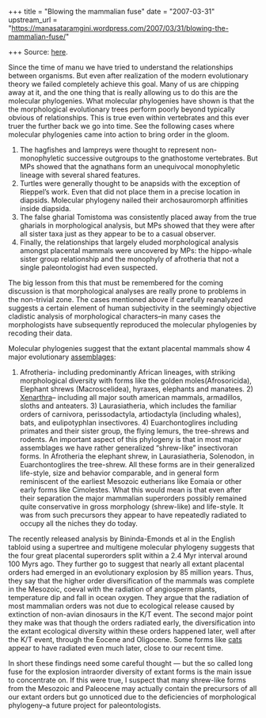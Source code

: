 +++
title = "Blowing the mammalian fuse"
date = "2007-03-31"
upstream_url = "https://manasataramgini.wordpress.com/2007/03/31/blowing-the-mammalian-fuse/"

+++
Source: [here](https://manasataramgini.wordpress.com/2007/03/31/blowing-the-mammalian-fuse/).

Since the time of manu we have tried to understand the relationships
between organisms. But even after realization of the modern evolutionary
theory we failed completely achieve this goal. Many of us are chipping
away at it, and the one thing that is really allowing us to do this are
the molecular phylogenies. What molecular phylogenies have shown is that
the the morphological evolutionary trees perform poorly beyond typically
obvious of relationships. This is true even within vertebrates and this
ever truer the further back we go into time. See the following cases
where molecular phylogenies came into action to bring order in the
gloom.  
1) The hagfishes and lampreys were thought to represent non-monophyletic
successive outgroups to the gnathostome vertebrates. But MPs showed that
the agnathans form an unequivocal monophyletic lineage with several
shared features.  
2) Turtles were generally thought to be anapsids with the exception of
Rieppel’s work. Even that did not place them in a precise location in
diapsids. Molecular phylogeny nailed their archosauromorph affinities
inside diapsida.  
3) The false gharial Tomistoma was consistently placed away from the
true gharials in morphological analysis, but MPs showed that they were
after all sister taxa just as they appear to be to a casual observer.  
4) Finally, the relationships that largely eluded morphological analysis
amongst placental mammals were uncovered by MPs: the hippo-whale sister
group relationship and the monophyly of afrotheria that not a single
paleontologist had even suspected.

The big lesson from this that must be remembered for the coming
discussion is that morphological analyses are really prone to problems
in the non-trivial zone. The cases mentioned above if carefully
reanalyzed suggests a certain element of human subjectivity in the
seemingly objective cladistic analysis of morphological characters–in
many cases the morphologists have subsequently reproduced the molecular
phylogenies by recoding their data.

Molecular phylogenies suggest that the extant placental mammals show 4
major evolutionary
[assemblages](http://manollasa.blogspot.com/2006/03/some-musings-on-xenarthran-and.html):
1) Afrotheria- including predominantly African lineages, with striking
morphological diversity with forms like the golden moles(Afrosoricida),
Elephant shrews (Macroscelidea), hyraxes, elephants and manatees. 2)
[Xenarthra](http://manollasa.blogspot.com/2006/03/some-musings-on-xenarthran-and.html)–
including all major south american mammals, armadillos, sloths and
anteaters. 3) Laurasiatheria, which includes the familiar orders of
carnivora, perissodactyla, artiodactyla (including whales), bats, and
eulipotyphlan insectivores. 4) Euarchontoglires including primates and
their sister group, the flying lemurs, the tree-shrews and rodents. An
important aspect of this phylogeny is that in most major assemblages we
have rather generalized “shrew-like” insectivoran forms. In Afrotheria
the elephant shrew, in Laurasiatheria, Solenodon, in Euarchontoglires
the tree-shrew. All these forms are in their generalized life-style,
size and behavior comparable, and in general form reminiscent of the
earliest Mesozoic eutherians like Eomaia or other early forms like
Cimolestes. What this would mean is that even after their separation the
major mammalian superorders possibly remained quite conservative in
gross morphology (shrew-like) and life-style. It was from such
precursors they appear to have repeatedly radiated to occupy all the
niches they do today.

The recently released analysis by Bininda-Emonds et al in the English
tabloid using a supertree and multigene molecular phylogeny suggests
that the four great placental superorders split within a 2.4 Myr
interval around 100 Myrs ago. They further go to suggest that nearly all
extant placental orders had emerged in an evolutionary explosion by 85
million years. Thus, they say that the higher order diversification of
the mammals was complete in the Mesozoic, coeval with the radiation of
angiosperm plants, temperature dip and fall in ocean oxygen. They argue
that the radiation of most mammalian orders was not due to ecological
release caused by extinction of non-avian dinosaurs in the K/T event.
The second major point they make was that though the orders radiated
early, the diversification into the extant ecological diversity within
these orders happened later, well after the K/T event, through the
Eocene and Oligocene. Some forms like
[cats](http://manollasa.blogspot.com/2006/01/evolution-of-cats.html)
appear to have radiated even much later, close to our recent time.

In short these findings need some careful thought — but the so called
long fuse for the explosion intraorder diversity of extant forms is the
main issue to concentrate on. If this were true, I suspect that many
shrew-like forms from the Mesozoic and Paleocene may actually contain
the precursors of all our extant orders but go unnoticed due to the
deficiencies of morphological phylogeny–a future project for
paleontologists.


